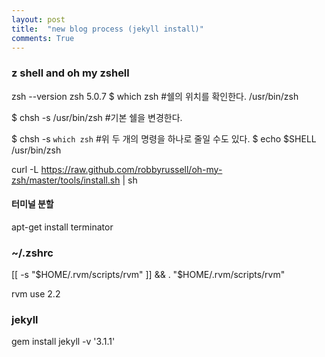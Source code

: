 ```yaml
---
layout: post
title:  "new blog process (jekyll install)"
comments: True
---
```


### z shell and oh my zshell
        
zsh --version
zsh 5.0.7
$ which zsh               #쉘의 위치를 확인한다.
/usr/bin/zsh

$ chsh -s /usr/bin/zsh    #기본 쉘을 변경한다.

$ chsh -s `which zsh`     #위 두 개의 명령을 하나로 줄일 수도 있다.
$ echo $SHELL
/usr/bin/zsh

curl -L https://raw.github.com/robbyrussell/oh-my-zsh/master/tools/install.sh | sh
   
   
#### 터미널 분할  
apt-get install terminator


### ~/.zshrc
[[ -s "$HOME/.rvm/scripts/rvm" ]] && . "$HOME/.rvm/scripts/rvm"


rvm use 2.2

### jekyll   

gem install jekyll -v '3.1.1'
